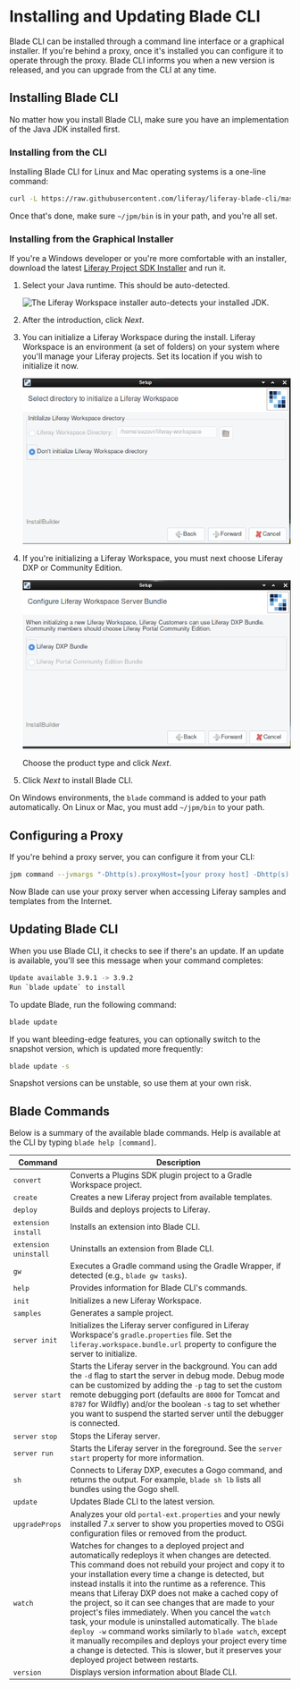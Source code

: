 # Installing and Updating Blade CLI

Blade CLI can be installed through a command line interface or a graphical installer. If you're behind a proxy, once it's installed you can configure it to operate through the proxy. Blade CLI informs you when a new version is released, and you can upgrade from the CLI at any time. 

## Installing Blade CLI

No matter how you install Blade CLI, make sure you have an implementation of the Java JDK installed first. 

### Installing from the CLI

Installing Blade CLI for Linux and Mac operating systems is a one-line command: 

```bash
curl -L https://raw.githubusercontent.com/liferay/liferay-blade-cli/master/cli/installers/local | sh
```

Once that's done, make sure `~/jpm/bin` is in your path, and you're all set. 

### Installing from the Graphical Installer

If you're a Windows developer or you're more comfortable with an installer, download the latest [Liferay Project SDK Installer](https://sourceforge.net/projects/lportal/files/Liferay%20IDE/) and run it.

1. Select your Java runtime. This should be auto-detected. 

   ![The Liferay Workspace installer auto-detects your installed JDK.](./installing-and-updating-blade-cli/01.png)

1. After the introduction, click *Next*. 

1. You can initialize a Liferay Workspace during the install. Liferay Workspace is an environment (a set of folders) on your system where you'll manage your Liferay projects. Set its location if you wish to initialize it now. 

   ![Liferay Workspace is a set of folders on your file system where you manage Liferay projects.](./installing-and-updating-blade-cli/images/02.png)

1. If you're initializing a Liferay Workspace, you must next choose Liferay DXP or Community Edition. 

   ![The installer defaults to Community Edition, but you can choose DXP.](./installing-and-updating-blade-cli/images/03.png)

   Choose the product type and click *Next*. 

1. Click *Next* to install Blade CLI. 

On Windows environments, the `blade` command is added to your path automatically. On Linux or Mac, you must add `~/jpm/bin` to your path. 

## Configuring a Proxy

If you're behind a proxy server, you can configure it from your CLI: 

```bash
jpm command --jvmargs "-Dhttp(s).proxyHost=[your proxy host] -Dhttp(s).proxyPort=[your proxy port]" jpm
```

Now Blade can use your proxy server when accessing Liferay samples and templates from the Internet. 

## Updating Blade CLI

When you use Blade CLI, it checks to see if there's an update. If an update is available, you'll see this message when your command completes:

```bash
Update available 3.9.1 -> 3.9.2
Run `blade update` to install
```

To update Blade, run the following command:

```bash
blade update
```

If you want bleeding-edge features, you can optionally switch to the snapshot version, which is updated more frequently: 

```bash
blade update -s
```

Snapshot versions can be unstable, so use them at your own risk. 

## Blade Commands

Below is a summary of the available blade commands. Help is available at the CLI by typing `blade help [command]`. 

Command | Description
------- | -------------
`convert` | Converts a Plugins SDK plugin project to a Gradle Workspace project. 
`create` | Creates a new Liferay project from available templates. 
`deploy` | Builds and deploys projects to Liferay. 
`extension install` | Installs an extension into Blade CLI.
`extension uninstall` | Uninstalls an extension from Blade CLI.
`gw` | Executes a Gradle command using the Gradle Wrapper, if detected (e.g., `blade gw tasks`).
`help` | Provides information for Blade CLI's commands.
`init` | Initializes a new Liferay Workspace. 
`samples` | Generates a sample project. 
`server init` | Initializes the Liferay server configured in Liferay Workspace's `gradle.properties` file. Set the `liferay.workspace.bundle.url` property to configure the server to initialize.
`server start` | Starts the Liferay server in the background. You can add the `-d` flag to start the server in debug mode. Debug mode can be customized by adding the `-p` tag to set the custom remote debugging port (defaults are `8000` for Tomcat and `8787` for Wildfly) and/or the boolean `-s` tag to set whether you want to suspend the started server until the debugger is connected. 
`server stop` | Stops the Liferay server.
`server run` | Starts the Liferay server in the foreground. See the `server start` property for more information.
`sh` | Connects to Liferay DXP, executes a Gogo command, and returns the output. For example, `blade sh lb` lists all bundles using the Gogo shell. 
`update` | Updates Blade CLI to the latest version. 
`upgradeProps` | Analyzes your old `portal-ext.properties` and your newly installed 7.x server to show you properties moved to OSGi configuration files or removed from the product. 
`watch` | Watches for changes to a deployed project and automatically redeploys it when changes are detected. This command does not rebuild your project and copy it to your installation every time a change is detected, but instead installs it into the runtime as a reference. This means that Liferay DXP does not make a cached copy of the project, so it can see changes that are made to your project's files immediately. When you cancel the `watch` task, your module is uninstalled automatically. The `blade deploy -w` command works similarly to `blade watch`, except it manually recompiles and deploys your project every time a change is detected. This is slower, but it preserves your deployed project between restarts.
`version` | Displays version information about Blade CLI.
